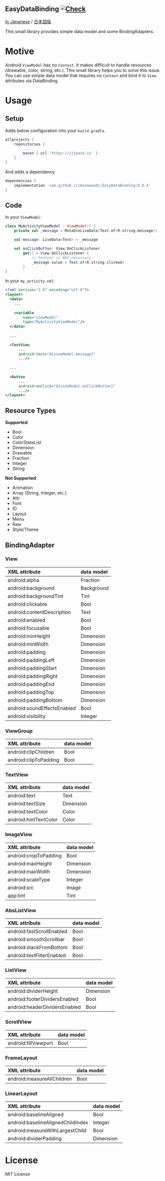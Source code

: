 EasyDataBinding [![Check](https://github.com/crimsonwoods/EasyDataBinding/actions/workflows/check.yml/badge.svg?branch=main)](https://github.com/crimsonwoods/EasyDataBinding/actions/workflows/check.yml)
----

[In Japanese](README.ja.md) / [日本語版](README.ja.md)

This small library provides simple data model and some BindingAdapters.

# Motive
Android `ViewModel` has no `Context`. It makes difficult to handle resources (drawable, color, string, etc.).
This small library helps you to solve this issue.
You can use simple data model that requires no `Context` and bind it to `View` attributes via DataBinding.

# Usage

## Setup

Adds below configuration into your `build.gradle`.

```groovy
allprojects {
    repositories {
        ...
        maven { url 'https://jitpack.io' }
    }
}
```

And adds a dependency

```groovy
dependencies {
    implementation 'com.github.crimsonwoods:EasyDataBinding:0.0.4'
}
```

## Code

In your `ViewModel`:
```Kotlin
class MyActivityViewModel : ViewModel() {
    private val _message = MutableLiveData(Text.of(R.string.message))

    val message: LiveData<Text> = _message

    val onClickButton: View.OnClickListener
        get() = View.OnClickListener {
            // Context is NOT necessary 
            _message.value = Text.of(R.string.clicked)
        }
}
```

In your `my_activity.xml`:
```XML
<?xml version="1.0" encoding="utf-8"?>
<layout>
  <data>
    ...
    
    <variable
        name="viewModel"
        type="MyActivityViewModel"/>
  </data>
  
  ...
  
  <TextView
      ...
      android:text="@{viewModel.message}"
      .../>
  
  ...
  
  <Button
      ...
      android:onClick="@{viewModel.onClickButton}"
      .../>
</layout>
```

## Resource Types

__Supported__:
- Bool
- Color
- ColorStateList
- Dimension
- Drawable
- Fraction
- Integer
- String

__Not Supported__:
- Animation
- Array (String, Integer, etc.)
- Attr
- Font
- ID
- Layout
- Menu
- Raw
- Style/Theme

## BindingAdapter

### View

|XML attribute              |data model|
|:--------------------------|:---------|
|android:alpha              |Fraction  |
|android:background         |Background|
|android:backgroundTint     |Tint      |
|android:clickable          |Bool      |
|android:contentDescription |Text      |
|android:enabled            |Bool      |
|android:focusable          |Bool      |
|android:minHeight          |Dimension |
|android:minWidth           |Dimension |
|android:padding            |Dimension |
|android:paddingLeft        |Dimension |
|android:paddingStart       |Dimension |
|android:paddingRight       |Dimension |
|android:paddingEnd         |Dimension |
|android:paddingTop         |Dimension |
|android:paddingBottom      |Dimension |
|android:soundEffectsEnabled|Bool      |
|android:visibility         |Integer   |

### ViewGroup

|XML attribute         |data model|
|:---------------------|:---------|
|android:clipChildren  |Bool      |
|android:clipToPadding |Bool      |

### TextView

|XML attribute        |data model|
|:--------------------|:---------|
|android:text         |Text      |
|android:textSize     |Dimension |
|android:textColor    |Color     |
|android:hintTextColor|Color     |

### ImageView

|XML attribute        |data model|
|:--------------------|:---------|
|android:cropToPadding|Bool      |
|android:maxHeight    |Dimension |
|android:maxWidth     |Dimension |
|android:scaleType    |Integer   |
|android:src          |Image     |
|app:tint             |Tint      |

### AbsListView

|XML attribute            |data model|
|:------------------------|:---------|
|android:fastScrollEnabled|Bool      |
|android:smoothScrollbar  |Bool      |
|android:stackFromBottom  |Bool      |
|android:textFilterEnabled|Bool      |

### ListView

|XML attribute                |data model|
|:----------------------------|:---------|
|android:dividerHeight        |Dimension |
|android:footerDividersEnabled|Bool      |
|android:headerDividersEnabled|Bool      |

### ScrollView

|XML attribute       |data model|
|:-------------------|:---------|
|android:fillViewport|Bool      |

### FrameLayout

|XML attribute             |data model|
|:-------------------------|:---------|
|android:measureAllChildren|Bool      |

### LinearLayout

|XML attribute                    |data model|
|:--------------------------------|:---------|
|android:baselineAligned          |Bool      |
|android:baselineAlignedChildIndex|Integer   |
|android:measureWithLargestChild  |Bool      |
|android:dividerPadding           |Dimension |

# License
MIT License

